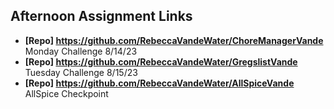 ## Afternoon Assignment Links

* **[Repo] https://github.com/RebeccaVandeWater/ChoreManagerVande** Monday Challenge 8/14/23
* **[Repo] https://github.com/RebeccaVandeWater/GregslistVande** Tuesday Challenge 8/15/23
* **[Repo] https://github.com/RebeccaVandeWater/AllSpiceVande** AllSpice Checkpoint
